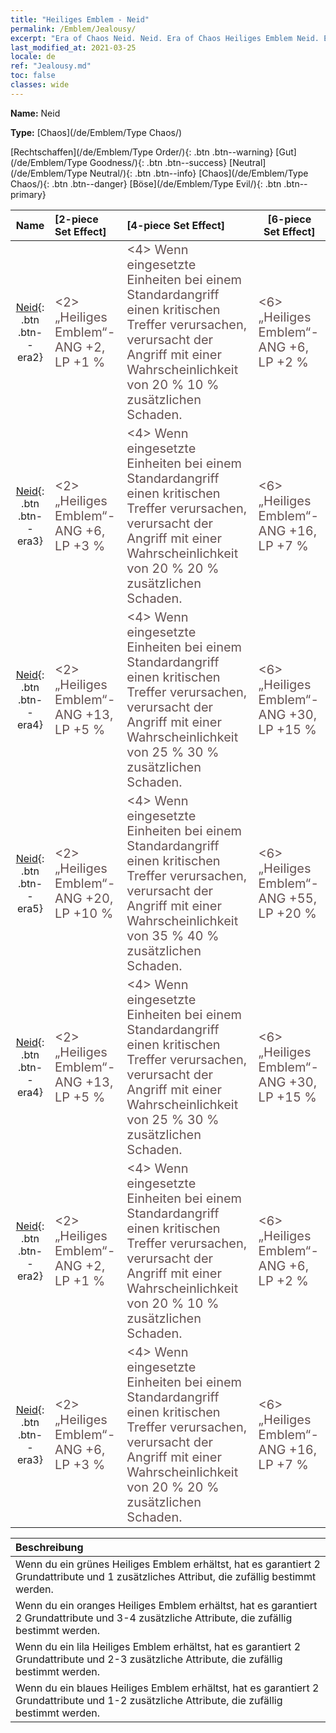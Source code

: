 ```yaml
---
title: "Heiliges Emblem - Neid"
permalink: /Emblem/Jealousy/
excerpt: "Era of Chaos Neid. Neid. Era of Chaos Heiliges Emblem Neid. Era of Chaos Chaos Neid"
last_modified_at: 2021-03-25
locale: de
ref: "Jealousy.md"
toc: false
classes: wide
---
```


 **Name:** Neid

 **Type:** [Chaos](/de/Emblem/Type Chaos/)

  [Rechtschaffen](/de/Emblem/Type Order/){: .btn .btn--warning}   [Gut](/de/Emblem/Type Goodness/){: .btn .btn--success}   [Neutral](/de/Emblem/Type Neutral/){: .btn .btn--info}   [Chaos](/de/Emblem/Type Chaos/){: .btn .btn--danger}   [Böse](/de/Emblem/Type Evil/){: .btn .btn--primary} 

  |  Name    | [2-piece Set Effect] | [4-piece Set Effect] | [6-piece Set Effect]  | 
  |:-----------------------:|:-------------------|:-----------------|----------------| 
  | [Neid](/de/Emblem/Jealousy/){: .btn .btn--era2} | <span style="color: #645252;font-size:20px">&lt;2&gt; „Heiliges Emblem“-ANG +2, LP +1 %</span> | <span style="color: #645252;font-size:20px">&lt;4&gt; Wenn eingesetzte Einheiten bei einem Standardangriff einen kritischen Treffer verursachen, verursacht der Angriff mit einer Wahrscheinlichkeit von 20 % 10 % zusätzlichen Schaden.</span> | <span style="color: #645252;font-size:20px">&lt;6&gt; „Heiliges Emblem“-ANG +6, LP +2 %</span> | 
  | [Neid](/de/Emblem/Jealousy/){: .btn .btn--era3} | <span style="color: #645252;font-size:20px">&lt;2&gt; „Heiliges Emblem“-ANG +6, LP +3 %</span> | <span style="color: #645252;font-size:20px">&lt;4&gt; Wenn eingesetzte Einheiten bei einem Standardangriff einen kritischen Treffer verursachen, verursacht der Angriff mit einer Wahrscheinlichkeit von 20 % 20 % zusätzlichen Schaden.</span> | <span style="color: #645252;font-size:20px">&lt;6&gt; „Heiliges Emblem“-ANG +16, LP +7 %</span> | 
  | [Neid](/de/Emblem/Jealousy/){: .btn .btn--era4} | <span style="color: #645252;font-size:20px">&lt;2&gt; „Heiliges Emblem“-ANG +13, LP +5 %</span> | <span style="color: #645252;font-size:20px">&lt;4&gt; Wenn eingesetzte Einheiten bei einem Standardangriff einen kritischen Treffer verursachen, verursacht der Angriff mit einer Wahrscheinlichkeit von 25 % 30 % zusätzlichen Schaden.</span> | <span style="color: #645252;font-size:20px">&lt;6&gt; „Heiliges Emblem“-ANG +30, LP +15 %</span> | 
  | [Neid](/de/Emblem/Jealousy/){: .btn .btn--era5} | <span style="color: #645252;font-size:20px">&lt;2&gt; „Heiliges Emblem“-ANG +20, LP +10 %</span> | <span style="color: #645252;font-size:20px">&lt;4&gt; Wenn eingesetzte Einheiten bei einem Standardangriff einen kritischen Treffer verursachen, verursacht der Angriff mit einer Wahrscheinlichkeit von 35 % 40 % zusätzlichen Schaden.</span> | <span style="color: #645252;font-size:20px">&lt;6&gt; „Heiliges Emblem“-ANG +55, LP +20 %</span> | 
  | [Neid](/de/Emblem/Jealousy/){: .btn .btn--era4} | <span style="color: #645252;font-size:20px">&lt;2&gt; „Heiliges Emblem“-ANG +13, LP +5 %</span> | <span style="color: #645252;font-size:20px">&lt;4&gt; Wenn eingesetzte Einheiten bei einem Standardangriff einen kritischen Treffer verursachen, verursacht der Angriff mit einer Wahrscheinlichkeit von 25 % 30 % zusätzlichen Schaden.</span> | <span style="color: #645252;font-size:20px">&lt;6&gt; „Heiliges Emblem“-ANG +30, LP +15 %</span> | 
  | [Neid](/de/Emblem/Jealousy/){: .btn .btn--era2} | <span style="color: #645252;font-size:20px">&lt;2&gt; „Heiliges Emblem“-ANG +2, LP +1 %</span> | <span style="color: #645252;font-size:20px">&lt;4&gt; Wenn eingesetzte Einheiten bei einem Standardangriff einen kritischen Treffer verursachen, verursacht der Angriff mit einer Wahrscheinlichkeit von 20 % 10 % zusätzlichen Schaden.</span> | <span style="color: #645252;font-size:20px">&lt;6&gt; „Heiliges Emblem“-ANG +6, LP +2 %</span> | 
  | [Neid](/de/Emblem/Jealousy/){: .btn .btn--era3} | <span style="color: #645252;font-size:20px">&lt;2&gt; „Heiliges Emblem“-ANG +6, LP +3 %</span> | <span style="color: #645252;font-size:20px">&lt;4&gt; Wenn eingesetzte Einheiten bei einem Standardangriff einen kritischen Treffer verursachen, verursacht der Angriff mit einer Wahrscheinlichkeit von 20 % 20 % zusätzlichen Schaden.</span> | <span style="color: #645252;font-size:20px">&lt;6&gt; „Heiliges Emblem“-ANG +16, LP +7 %</span> | 

  |         Beschreibung            | 
  |:-------------------------------|
  | Wenn du ein grünes Heiliges Emblem erhältst, hat es garantiert 2 Grundattribute und 1 zusätzliches Attribut, die zufällig bestimmt werden. |
  | Wenn du ein oranges Heiliges Emblem erhältst, hat es garantiert 2 Grundattribute und 3-4 zusätzliche Attribute, die zufällig bestimmt werden. |
  | Wenn du ein lila Heiliges Emblem erhältst, hat es garantiert 2 Grundattribute und 2-3 zusätzliche Attribute, die zufällig bestimmt werden. |
  | Wenn du ein blaues Heiliges Emblem erhältst, hat es garantiert 2 Grundattribute und 1-2 zusätzliche Attribute, die zufällig bestimmt werden. |
